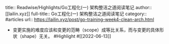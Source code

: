 title:: Readwise/Highlights/Go工程化(一) 架构整洁之道阅读笔记
author:: [[lailin.xyz]]
full-title:: Go工程化(一) 架构整洁之道阅读笔记
category:: #articles
url:: https://lailin.xyz/post/go-training-week4-clean-arch.html
- 变更实施的难度应该和变更的范畴（scope）成等比关系，而与变更的具体形状（shape）无关。 #Highlight #[[2022-06-13]]